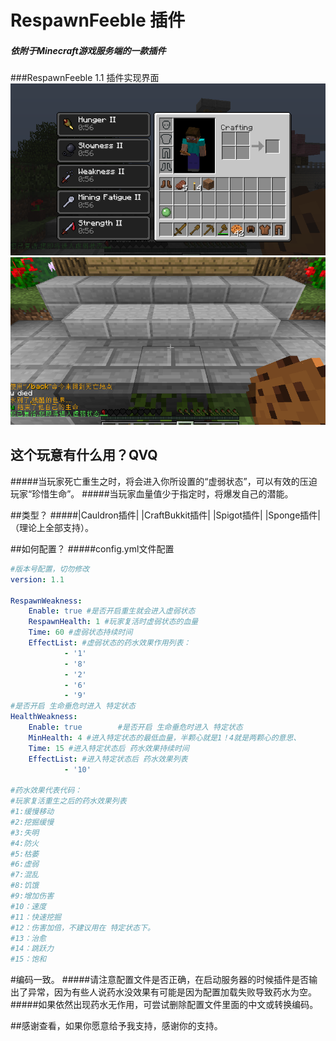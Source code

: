 # RespawnFeeble 插件
##### 依附于Minecraft游戏服务端的一款插件
###RespawnFeeble 1.1 插件实现界面
![1.png](1.png)
![2.png](2.png)

## 这个玩意有什么用？QVQ
#####当玩家死亡重生之时，将会进入你所设置的“虚弱状态”，可以有效的压迫玩家“珍惜生命”。
#####当玩家血量值少于指定时，将爆发自己的潜能。

##类型？
#####|Cauldron插件| |CraftBukkit插件| |Spigot插件| |Sponge插件| （理论上全部支持）。

##如何配置？ 
#####config.yml文件配置

```yml
#版本号配置，切勿修改
version: 1.1

RespawnWeakness:
    Enable: true #是否开启重生就会进入虚弱状态
    RespawnHealth: 1 #玩家复活时虚弱状态的血量
    Time: 60 #虚弱状态持续时间
    EffectList: #虚弱状态的药水效果作用列表：
            - '1'
            - '8'
            - '2'
            - '6'
            - '9'
#是否开启 生命垂危时进入 特定状态
HealthWeakness:
    Enable: true        #是否开启 生命垂危时进入 特定状态
    MinHealth: 4 #进入特定状态的最低血量，半颗心就是1！4就是两颗心的意思、
    Time: 15 #进入特定状态后 药水效果持续时间
    EffectList: #进入特定状态后 药水效果列表
            - '10'

#药水效果代表代码：
#玩家复活重生之后的药水效果列表
#1:缓慢移动
#2:挖掘缓慢
#3:失明
#4:防火
#5:枯萎
#6:虚弱
#7:混乱
#8:饥饿
#9:增加伤害
#10：速度
#11：快速挖掘
#12：伤害加倍，不建议用在 特定状态下。
#13：治愈
#14：跳跃力
#15：饱和
```
#编码一致。
#####请注意配置文件是否正确，在启动服务器的时候插件是否输出了异常，因为有些人说药水没效果有可能是因为配置加载失败导致药水为空。
#####如果依然出现药水无作用，可尝试删除配置文件里面的中文或转换编码。

##感谢查看，如果你愿意给予我支持，感谢你的支持。
